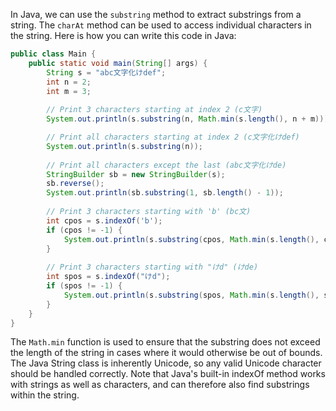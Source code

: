  In Java, we can use the `substring` method to extract substrings from a string. The `charAt` method can be used to access individual characters in the string. Here is how you can write this code in Java:

```java
public class Main {
    public static void main(String[] args) {
        String s = "abc文字化けdef";
        int n = 2;
        int m = 3;
        
        // Print 3 characters starting at index 2 (c文字)
        System.out.println(s.substring(n, Math.min(s.length(), n + m)));

        // Print all characters starting at index 2 (c文字化けdef)
        System.out.println(s.substring(n));
        
        // Print all characters except the last (abc文字化けde)
        StringBuilder sb = new StringBuilder(s);
        sb.reverse();
        System.out.println(sb.substring(1, sb.length() - 1));
        
        // Print 3 characters starting with 'b' (bc文)
        int cpos = s.indexOf('b');
        if (cpos != -1) {
            System.out.println(s.substring(cpos, Math.min(s.length(), cpos + m)));
        }
        
        // Print 3 characters starting with "けd" (けde)
        int spos = s.indexOf("けd");
        if (spos != -1) {
            System.out.println(s.substring(spos, Math.min(s.length(), spos + m)));
        }
    }
}
```
The `Math.min` function is used to ensure that the substring does not exceed the length of the string in cases where it would otherwise be out of bounds. The Java String class is inherently Unicode, so any valid Unicode character should be handled correctly. Note that Java's built-in indexOf method works with strings as well as characters, and can therefore also find substrings within the string.
